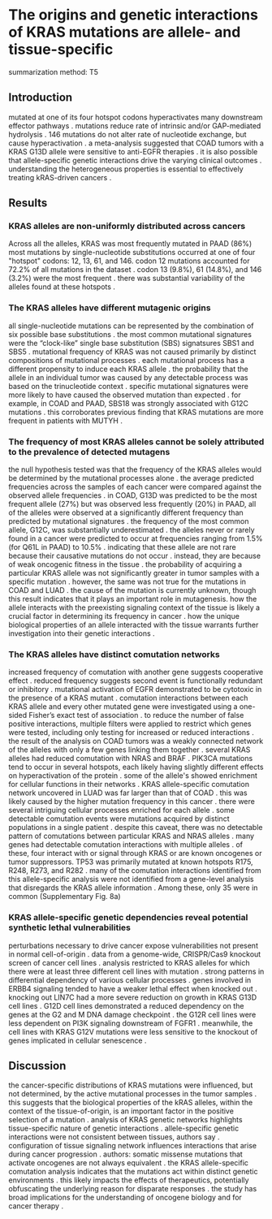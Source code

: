 # The origins and genetic interactions of KRAS mutations are allele- and tissue-specific

summarization method: T5

## Introduction

mutated at one of its four hotspot codons hyperactivates many downstream effector pathways . mutations reduce rate of intrinsic and/or GAP-mediated hydrolysis . 146 mutations do not alter rate of nucleotide exchange, but cause hyperactivation . a meta-analysis suggested that COAD tumors with a KRAS G13D allele were sensitive to anti-EGFR therapies . it is also possible that allele-specific genetic interactions drive the varying clinical outcomes . understanding the heterogeneous properties is essential to effectively treating kRAS-driven cancers .

## Results

### KRAS alleles are non-uniformly distributed across cancers

Across all the alleles, KRAS was most frequently mutated in PAAD (86%) most mutations by single-nucleotide substitutions occurred at one of four "hotspot" codons: 12, 13, 61, and 146. codon 12 mutations accounted for 72.2% of all mutations in the dataset . codon 13 (9.8%), 61 (14.8%), and 146 (3.2%) were the most frequent . there was substantial variability of the alleles found at these hotspots .

### The KRAS alleles have different mutagenic origins

all single-nucleotide mutations can be represented by the combination of six possible base substitutions . the most common mutational signatures were the “clock-like” single base substitution (SBS) signatsures SBS1 and SBS5 . mutational frequency of KRAS was not caused primarily by distinct compositions of mutational processes . each mutational process has a different propensity to induce each KRAS allele . the probability that the allele in an individual tumor was caused by any detectable process was based on the trinucleotide context . specific mutational signatures were more likely to have caused the observed mutation than expected . for example, in COAD and PAAD, SBS18 was strongly associated with G12C mutations . this corroborates previous finding that KRAS mutations are more frequent in patients with MUTYH .

### The frequency of most KRAS alleles cannot be solely attributed to the prevalence of detected mutagens

the null hypothesis tested was that the frequency of the KRAS alleles would be determined by the mutational processes alone . the average predicted frequencies across the samples of each cancer were compared against the observed allele frequencies . in COAD, G13D was predicted to be the most frequent allele (27%) but was observed less frequently (20%) in PAAD, all of the alleles were observed at a significantly different frequency than predicted by mutational signatures . the frequency of the most common allele, G12C, was substantially underestimated . the alleles never or rarely found in a cancer were predicted to occur at frequencies ranging from 1.5% (for Q61L in PAAD) to 10.5% . indicating that these allele are not rare because their causative mutations do not occur . instead, they are because of weak oncogenic fitness in the tissue . the probability of acquiring a particular KRAS allele was not significantly greater in tumor samples with a specific mutation . however, the same was not true for the mutations in COAD and LUAD . the cause of the mutation is currently unknown, though this result indicates that it plays an important role in mutagenesis. how the allele interacts with the preexisting signaling context of the tissue is likely a crucial factor in determining its frequency in cancer . how the unique biological properties of an allele interacted with the tissue warrants further investigation into their genetic interactions .

### The KRAS alleles have distinct comutation networks

increased frequency of comutation with another gene suggests cooperative effect . reduced frequency suggests second event is functionally redundant or inhibitory . mutational activation of EGFR demonstrated to be cytotoxic in the presence of a KRAS mutant . comutation interactions between each KRAS allele and every other mutated gene were investigated using a one-sided Fisher’s exact test of association . to reduce the number of false positive interactions, multiple filters were applied to restrict which genes were tested, including only testing for increased or reduced interactions . the result of the analysis on COAD tumors was a weakly connected network of the alleles with only a few genes linking them together . several KRAS alleles had reduced comutation with NRAS and BRAF . PIK3CA mutations tend to occur in several hotspots, each likely having slightly different effects on hyperactivation of the protein . some of the allele's showed enrichment for cellular functions in their networks . KRAS allele-specific comutation network uncovered in LUAD was far larger than that of COAD . this was likely caused by the higher mutation frequency in this cancer . there were several intriguing cellular processes enriched for each allele . some detectable comutation events were mutations acquired by distinct populations in a single patient . despite this caveat, there was no detectable pattern of comutations between particular KRAS and NRAS alleles . many genes had detectable comutation interactions with multiple alleles . of these, four interact with or signal through KRAS or are known oncogenes or tumor suppressors. TP53 was primarily mutated at known hotspots R175, R248, R273, and R282 . many of the comutation interactions identified from this allele-specific analysis were not identified from a gene-level analysis that disregards the KRAS allele information . Among these, only 35 were in common (Supplementary Fig. 8a)

### KRAS allele-specific genetic dependencies reveal potential synthetic lethal vulnerabilities

perturbations necessary to drive cancer expose vulnerabilities not present in normal cell-of-origin . data from a genome-wide, CRISPR/Cas9 knockout screen of cancer cell lines . analysis restricted to KRAS alleles for which there were at least three different cell lines with mutation . strong patterns in differential dependency of various cellular processes . genes involved in ERBB4 signaling tended to have a weaker lethal effect when knocked out . knocking out LIN7C had a more severe reduction on growth in KRAS G13D cell lines . G12D cell lines demonstrated a reduced dependency on the genes at the G2 and M DNA damage checkpoint . the G12R cell lines were less dependent on PI3K signaling downstream of FGFR1 . meanwhile, the cell lines with KRAS G12V mutations were less sensitive to the knockout of genes implicated in cellular senescence .

## Discussion

the cancer-specific distributions of KRAS mutations were influenced, but not determined, by the active mutational processes in the tumor samples . this suggests that the biological properties of the kRAS alleles, within the context of the tissue-of-origin, is an important factor in the positive selection of a mutation . analysis of KRAS genetic networks highlights tissue-specific nature of genetic interactions . allele-specific genetic interactions were not consistent between tissues, authors say . configuration of tissue signaling network influences interactions that arise during cancer progression . authors: somatic missense mutations that activate oncogenes are not always equivalent . the KRAS allele-specific comutation analysis indicates that the mutations act within distinct genetic environments . this likely impacts the effects of therapeutics, potentially obfuscating the underlying reason for disparate responses . the study has broad implications for the understanding of oncogene biology and for cancer therapy .
